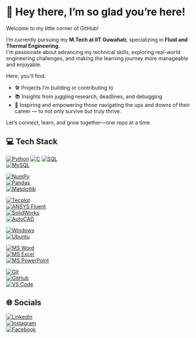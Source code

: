 # 🌸 Hey there, I’m so glad you’re here!

Welcome to my little corner of GitHub!

I’m currently pursuing my **M.Tech at IIT Guwahati**, specializing in **Fluid and Thermal Engineering**.  
I'm passionate about advancing my technical skills, exploring real-world engineering challenges, and making the learning journey more manageable and enjoyable.

Here, you'll find:

- 🛠️ Projects I’m building or contributing to  
- 📚 Insights from juggling research, deadlines, and debugging  
- 🌱 Inspiring and empowering those navigating the ups and downs of their career — to not only survive but truly thrive.  

Let’s connect, learn, and grow together—one repo at a time.  

## 💻 Tech Stack  

[![Python](https://img.shields.io/badge/Python-3776AB?style=flat&logo=python&logoColor=white)](https://www.python.org/) 
[![C](https://img.shields.io/badge/C-00599C?style=flat&logo=c&logoColor=white)](https://en.wikipedia.org/wiki/C_(programming_language)) 
[![SQL](https://img.shields.io/badge/SQL-336791?style=flat&logo=postgresql&logoColor=white)](https://en.wikipedia.org/wiki/SQL)  
[![MySQL](https://img.shields.io/badge/MySQL-4479A1?style=flat&logo=mysql&logoColor=white)](https://www.mysql.com/)  

[![NumPy](https://img.shields.io/badge/NumPy-013243?style=flat&logo=numpy&logoColor=white)](https://numpy.org/)  
[![Pandas](https://img.shields.io/badge/Pandas-150458?style=flat&logo=pandas&logoColor=white)](https://pandas.pydata.org/)  
[![Matplotlib](https://img.shields.io/badge/Matplotlib-11557C?style=flat&logo=matplotlib&logoColor=white)](https://matplotlib.org/)  

[![Tecplot](https://img.shields.io/badge/Tecplot-FF6600?style=flat&logoColor=white)](https://www.tecplot.com/)  
[![ANSYS Fluent](https://img.shields.io/badge/ANSYS_Fluent-FFB71B?style=flat&logo=ansys&logoColor=black)](https://www.ansys.com/)  
[![SolidWorks](https://img.shields.io/badge/SolidWorks-CC0000?style=flat&logo=dassaultsystemes&logoColor=white)](https://www.solidworks.com/)  
[![AutoCAD](https://img.shields.io/badge/AutoCAD-CC0000?style=flat&logo=autodesk&logoColor=white)](https://www.autodesk.in/products/autocad/overview)  

[![Windows](https://img.shields.io/badge/Windows-0078D6?style=flat&logo=windows&logoColor=white)](https://www.microsoft.com/windows)  
[![Ubuntu](https://img.shields.io/badge/Ubuntu-E95420?style=flat&logo=ubuntu&logoColor=white)](https://ubuntu.com/)  

[![MS Word](https://img.shields.io/badge/MS_Word-2B579A?style=flat&logo=microsoft-word&logoColor=white)](https://www.microsoft.com/microsoft-365/word)  
[![MS Excel](https://img.shields.io/badge/MS_Excel-217346?style=flat&logo=microsoft-excel&logoColor=white)](https://www.microsoft.com/microsoft-365/excel)  
[![MS PowerPoint](https://img.shields.io/badge/MS_PowerPoint-B7472A?style=flat&logo=microsoft-powerpoint&logoColor=white)](https://www.microsoft.com/microsoft-365/powerpoint)  

[![Git](https://img.shields.io/badge/Git-F05032?style=flat&logo=git&logoColor=white)](https://git-scm.com/)  
[![GitHub](https://img.shields.io/badge/GitHub-181717?style=flat&logo=github&logoColor=white)](https://github.com/)  
[![VS Code](https://img.shields.io/badge/VS_Code-007ACC?style=flat&logo=visual-studio-code&logoColor=white)](https://code.visualstudio.com/)  
 

## 🌐 Socials

[![LinkedIn](https://img.shields.io/badge/LinkedIn-%230077B5.svg?style=flat&logo=LinkedIn&logoColor=white)](https://www.linkedin.com/in/nageshwarneeraj)  
[![Instagram](https://img.shields.io/badge/Instagram-%23E4405F.svg?style=flat&logo=Instagram&logoColor=white)](https://www.instagram.com/neerajnageshwar_pal/)  
[![Facebook](https://img.shields.io/badge/Facebook-%233b5998.svg?style=flat&logo=Facebook&logoColor=white)](https://www.facebook.com/neeraj.nageshwar)



